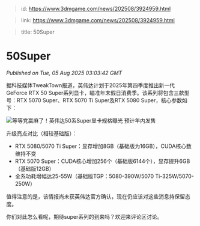 > id: https://www.3dmgame.com/news/202508/3924959.html

> link: https://www.3dmgame.com/news/202508/3924959.html

> title: 50Super

# 50Super
_Published on Tue, 05 Aug 2025 03:03:42 GMT_

据科技媒体TweakTown报道，英伟达计划于2025年第四季度推出新一代GeForce RTX 50 Super系列显卡，瞄准年末假日消费季。该系列将包含三款型号：RTX 5070 Super、RTX 5070 Ti Super及RTX 5080 Super，核心参数如下：

![等等党赢麻了！英伟达50系Super显卡规格曝光 预计年内发售](https://img.3dmgame.com/uploads/images/news/20250805/1754362925_132680.png)

升级亮点对比（相较基础版）：

-   RTX 5080/5070 Ti Super：显存增加8GB（基础版为16GB），CUDA核心数维持不变
-   RTX 5070 Super：CUDA核心增加256个（基础版6144个），显存提升6GB（基础版12GB）
-   全系功耗增幅达25-55W（基础版TGP：5080-390W/5070 Ti-325W/5070-250W）

值得注意的是，该情报尚未获英伟达官方确认，现在仍应该对这些消息持保留态度。

你们对此怎么看呢，期待super系列的到来吗？欢迎来评论区讨论。
